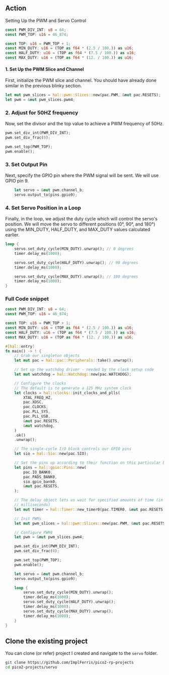 ## Action

Setting Up the PWM and Servo Control
```rust
const PWM_DIV_INT: u8 = 64;
const PWM_TOP: u16 = 46_874;

const TOP: u16 = PWM_TOP + 1;
const MIN_DUTY: u16 = (TOP as f64 * (2.5 / 100.)) as u16;
const HALF_DUTY: u16 = (TOP as f64 * (7.5 / 100.)) as u16;
const MAX_DUTY: u16 = (TOP as f64 * (12. / 100.)) as u16;
```


#### 1. Set Up the PWM Slice and Channel

First, initialize the PWM slice and channel. You should have already done similar in the previous blinky section.

```rust
let mut pwm_slices = hal::pwm::Slices::new(pac.PWM, &mut pac.RESETS);
let pwm = &mut pwm_slices.pwm4;
```

### 2. Adjust for 50HZ frequency
Now, set the divisor and the top value to achieve a PWM frequency of 50Hz.

```rust
pwm.set_div_int(PWM_DIV_INT);
pwm.set_div_frac(0);

pwm.set_top(PWM_TOP);
pwm.enable();
```

### 3. Set Output Pin
Next, specify the GPIO pin where the PWM signal will be sent. We will use GPIO pin 9.

```rust
    let servo = &mut pwm.channel_b;
    servo.output_to(pins.gpio9);

```
### 4. Set Servo Position in a Loop
Finally, in the loop, we adjust the duty cycle which will control the servo's position. We will move the servo to different positions (0°, 90°, and 180°) using the MIN_DUTY, HALF_DUTY, and MAX_DUTY values calculated earlier.

```rust
loop {
    servo.set_duty_cycle(MIN_DUTY).unwrap(); // 0 degrees
    timer.delay_ms(1000);

    servo.set_duty_cycle(HALF_DUTY).unwrap(); // 90 degrees
    timer.delay_ms(1000);

    servo.set_duty_cycle(MAX_DUTY).unwrap(); // 180 degrees
    timer.delay_ms(1000);
}

```

### Full Code snippet
```rust
const PWM_DIV_INT: u8 = 64;
const PWM_TOP: u16 = 46_874;

const TOP: u16 = PWM_TOP + 1;
const MIN_DUTY: u16 = (TOP as f64 * (2.5 / 100.)) as u16;
const HALF_DUTY: u16 = (TOP as f64 * (7.5 / 100.)) as u16;
const MAX_DUTY: u16 = (TOP as f64 * (12. / 100.)) as u16;

#[hal::entry]
fn main() -> ! {
    // Grab our singleton objects
    let mut pac = hal::pac::Peripherals::take().unwrap();

    // Set up the watchdog driver - needed by the clock setup code
    let mut watchdog = hal::Watchdog::new(pac.WATCHDOG);

    // Configure the clocks
    // The default is to generate a 125 MHz system clock
    let clocks = hal::clocks::init_clocks_and_plls(
        XTAL_FREQ_HZ,
        pac.XOSC,
        pac.CLOCKS,
        pac.PLL_SYS,
        pac.PLL_USB,
        &mut pac.RESETS,
        &mut watchdog,
    )
    .ok()
    .unwrap();

    // The single-cycle I/O block controls our GPIO pins
    let sio = hal::Sio::new(pac.SIO);

    // Set the pins up according to their function on this particular board
    let pins = hal::gpio::Pins::new(
        pac.IO_BANK0,
        pac.PADS_BANK0,
        sio.gpio_bank0,
        &mut pac.RESETS,
    );

    // The delay object lets us wait for specified amounts of time (in
    // milliseconds)
    let mut timer = hal::Timer::new_timer0(pac.TIMER0, &mut pac.RESETS, &clocks);

    // Init PWMs
    let mut pwm_slices = hal::pwm::Slices::new(pac.PWM, &mut pac.RESETS);

    // Configure PWM4
    let pwm = &mut pwm_slices.pwm4;

    pwm.set_div_int(PWM_DIV_INT);
    pwm.set_div_frac(0);

    pwm.set_top(PWM_TOP);
    pwm.enable();

    let servo = &mut pwm.channel_b;
    servo.output_to(pins.gpio9);

    loop {
        servo.set_duty_cycle(MIN_DUTY).unwrap();
        timer.delay_ms(1000);
        servo.set_duty_cycle(HALF_DUTY).unwrap();
        timer.delay_ms(1000);
        servo.set_duty_cycle(MAX_DUTY).unwrap();
        timer.delay_ms(1000);
    }
}
```

## Clone the existing project
You can clone (or refer) project I created and navigate to the `servo` folder.

```sh
git clone https://github.com/ImplFerris/pico2-rp-projects
cd pico2-projects/servo
```
